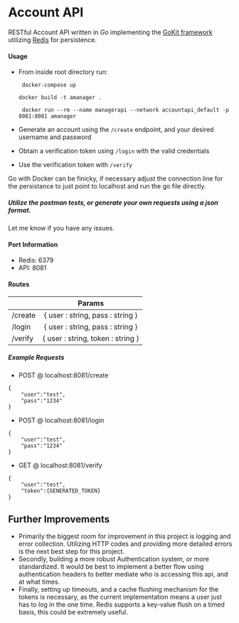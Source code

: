 # Account API

RESTful Account API written in *Go* implementing the [GoKit framework](https://gokit.io/) utilizing [Redis](https://redis.io/) for persistence.

#### Usage
* From inside root directory run:
     
     ``` docker-compose up```
     
     ``` docker build -t amanager .  ```
     
     ``` docker run --rm --name managerapi --network accountapi_default -p 8081:8081 amanager```
* Generate an account using the ``` /create ``` endpoint, and your desired username and password
* Obtain a verification token using ``` /login ``` with the valid credentials
* Use the verification token with ``` /verify ```

Go with Docker can be finicky, if necessary adjust the connection line for the persistance to just point to localhost and run the go file directly.

##### Utilize the postman tests, or generate your own requests using a json format.

Let me know if you have any issues.

#### Port Information

* Redis: 6379
* API: 8081

#### Routes

|   | Params |
| ------------- |:-------------:|
| /create     | { user : string, pass : string }     |
| /login     | { user : string, pass : string }      |
| /verify      | { user : string, token : string }      |

##### Example Requests
* POST @ localhost:8081/create

```
{
    "user":"test",
    "pass":"1234"
}
```

* POST @ localhost:8081/login

```
{
    "user":"test",
    "pass":"1234"
}
```

* GET @ localhost:8081/verify

```
{
    "user":"test",
    "token":{GENERATED_TOKEN}
}
```

## Further Improvements
* Primarily the biggest room for improvement in this project is logging and error collection. Utilizing HTTP codes and providing more detailed errors is the next best step for this project.
* Secondly, building a more robust Authentication system, or more standardized. It would be best to implement a better flow using authentication headers to better mediate who is accessing this api, and at what times.
* Finally, setting up timeouts, and a cache flushing mechanism for the tokens is necessary, as the current implementation means a user just has to log in the one time. Redis supports a key-value flush on a timed basis, this could be extremely useful.
